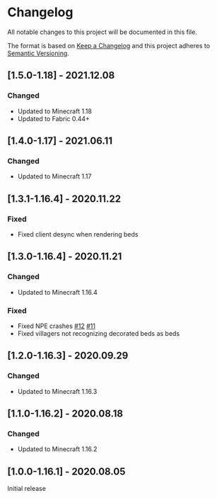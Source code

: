 # Changelog
All notable changes to this project will be documented in this file.

The format is based on [Keep a Changelog](http://keepachangelog.com/en/1.0.0/) and this project adheres to [Semantic Versioning](http://semver.org/spec/v2.0.0.html).

## [1.5.0-1.18] - 2021.12.08
### Changed
- Updated to Minecraft 1.18
- Updated to Fabric 0.44+

## [1.4.0-1.17] - 2021.06.11
### Changed
- Updated to Minecraft 1.17

## [1.3.1-1.16.4] - 2020.11.22
### Fixed
- Fixed client desync when rendering beds

## [1.3.0-1.16.4] - 2020.11.21
### Changed
- Updated to Minecraft 1.16.4
### Fixed
- Fixed NPE crashes [#12](https://github.com/TheIllusiveC4/Bedspreads/issues/12) [#11](https://github.com/TheIllusiveC4/Bedspreads/issues/11)
- Fixed villagers not recognizing decorated beds as beds

## [1.2.0-1.16.3] - 2020.09.29
### Changed
- Updated to Minecraft 1.16.3

## [1.1.0-1.16.2] - 2020.08.18
### Changed
- Updated to Minecraft 1.16.2

## [1.0.0-1.16.1] - 2020.08.05
Initial release

